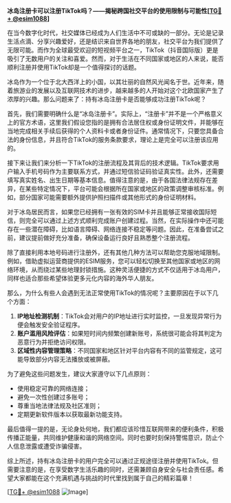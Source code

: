 **冰岛注册卡可以注册TikTok吗？——揭秘跨国社交平台的使用限制与可能性[[TG💪+ @esim1088](https://t.me/s/esim1088)]**

在当今数字化时代，社交媒体已经成为人们生活中不可或缺的一部分。无论是记录生活点滴、分享兴趣爱好，还是结识来自世界各地的朋友，社交平台为我们提供了无限可能。而作为全球最受欢迎的短视频平台之一，TikTok（抖音国际版）更是吸引了无数用户的关注和喜爱。然而，对于生活在不同国家或地区的人来说，能否顺利注册并使用TikTok却是一个值得探讨的话题。

冰岛作为一个位于北大西洋上的小国，以其壮丽的自然风光闻名于世。近年来，随着旅游业的发展以及互联网技术的进步，越来越多的人开始对这个北欧国家产生了浓厚的兴趣。那么问题来了：持有冰岛注册卡是否能够成功注册TikTok呢？

首先，我们需要明确什么是“冰岛注册卡”。实际上，“注册卡”并不是一个严格意义上的官方术语，这里我们假设您指的是拥有合法居住权或身份证明文件，并能够在当地完成相关手续后获得的个人资料卡或者身份证件。通常情况下，只要您具备合法的身份信息，并且符合TikTok的服务条款要求，理论上是完全可以注册该应用的。

接下来让我们来分析一下TikTok的注册流程及其背后的技术逻辑。TikTok要求用户输入手机号码作为主要联系方式，并通过短信验证码验证真实性。此外，还需要填写真实姓名、出生日期等基本信息。值得注意的是，由于各国法律法规存在差异，在某些特定情况下，平台可能会根据所在国家或地区的政策调整审核标准。例如，部分国家可能需要额外提供护照扫描件或其他形式的身份证明材料。

对于冰岛居民而言，如果您已经拥有一张有效的SIM卡并且能够正常接收国际短信，则完全可以通过上述方式顺利完成账户创建过程。当然，在实际操作中还可能存在一些潜在障碍，比如语言障碍、网络连接不稳定等问题。因此，在准备尝试之前，建议提前做好充分准备，确保设备运行良好且熟悉整个注册流程。

除了直接利用本地号码进行注册外，还有其他几种方法可以帮助您克服地域限制。例如，借助虚拟运营商提供的ESIM服务，您可以轻松切换至其他国家或地区的网络环境，从而绕过某些地理封锁措施。这种灵活便捷的方式不仅适用于冰岛用户，同样也适合那些希望体验更多元化内容的海外华人朋友。

那么，为什么有些人会遇到无法正常使用TikTok的情况呢？主要原因在于以下几个方面：

1. **IP地址检测机制**：TikTok会对用户的IP地址进行实时监控，一旦发现异常行为便会触发安全验证程序。
2. **账户滥用风险评估**：如果短时间内频繁创建新账号，系统很可能会将其判定为恶意行为并拒绝访问权限。
3. **区域性内容管理策略**：不同国家和地区针对平台内容有不同的监管规定，这可能导致部分内容无法播放或被屏蔽。

为了避免这些问题发生，建议大家遵守以下几点原则：
- 使用稳定可靠的网络连接；
- 避免一次性创建过多账号；
- 尊重当地法律法规及社区准则；
- 定期更新软件版本以获取最新功能支持。

最后值得一提的是，无论身处何地，我们都应该珍惜互联网带来的便利条件，积极传播正能量，共同维护健康和谐的网络空间。同时也要时刻保持警惕意识，防止个人信息泄露或遭受诈骗侵害。

综上所述，持有冰岛注册卡的用户完全可以通过正规途径注册并使用TikTok。但需要注意的是，在享受数字生活乐趣的同时，还需兼顾自身安全与社会责任感。希望大家都能在这个充满机遇与挑战的时代里找到属于自己的精彩篇章！

[[TG💪+ @esim1088](https://t.me/s/esim1088) ![Image](https://i.postimg.cc/4NQfJmqS/Snipaste-2025-05-13-00-14-12.png)]
